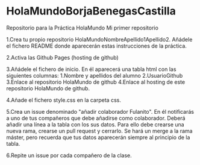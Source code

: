 # HolaMundoBorjaBenegasCastilla
Repositorio para la Práctica HolaMundo Mi primer repositorio

1.Crea tu propio repositorio HolaMundoNombreApellido1Apellido2. Añádele el fichero README donde aparecerán estas instrucciones de la práctica.

2.Activa las Github Pages (hosting de github)

3.Añádele el fichero de inicio. En él aparecerá una tabla html con las siguientes columnas: 
  1.Nombre y apellidos del alumno
  2.UsuarioGithub
  3.Enlace al repositorio HolaMundo de github
  4.Enlace al hosting de este repositorio HolaMundo de github.

4.Añade el fichero style.css en la carpeta css. 

5.Crea un issue denominado "añadir colaborador Fulanito". En él notificarás a uno de tus compañeros que debe añadirse como colaborador.     Deberá añadir una línea a la tabla con los sus datos. Para ello debe crearse una nueva rama, crearse un pull request y cerrarlo. Se hará   un merge a la rama máster, pero recuerda que tus datos aparecerán  siempre al principio de la tabla.

6.Repite un issue por cada compañero de la clase.
